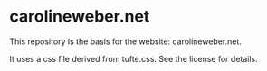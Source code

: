 carolineweber.net
=========
This repository is the basis for the website: carolineweber.net.

It uses a css file derived from tufte.css. See the license for details.
